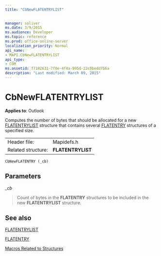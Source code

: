 ```yaml
---
title: "CbNewFLATENTRYLIST"
 
 
manager: soliver
ms.date: 3/9/2015
ms.audience: Developer
ms.topic: reference
ms.prod: office-online-server
localization_priority: Normal
api_name:
- MAPI.CbNewFLATENTRYLIST
api_type:
- COM
ms.assetid: f7182631-7f0e-4f4a-995d-22c0bedd7b6a
description: "Last modified: March 09, 2015"
---
```


# CbNewFLATENTRYLIST

  
  
**Applies to**: Outlook 
  
Computes the number of bytes that should be allocated for a new [FLATENTRYLIST](flatentrylist.md) structure that contains several [FLATENTRY](flatentry.md) structures of a specified size. 
  
|||
|:-----|:-----|
|Header file:  <br/> |Mapidefs.h  <br/> |
|Related structure:  <br/> |**FLATENTRYLIST** <br/> |
   
```
CbNewFLATENTRY (_cb)
```

## Parameters

 __cb_
  
> Count of bytes in the **FLATENTRY** structures to be included in the new **FLATENTRYLIST** structure. 
    
## See also



[FLATENTRYLIST](flatentrylist.md)
  
[FLATENTRY](flatentry.md)


[Macros Related to Structures](macros-related-to-structures.md)

